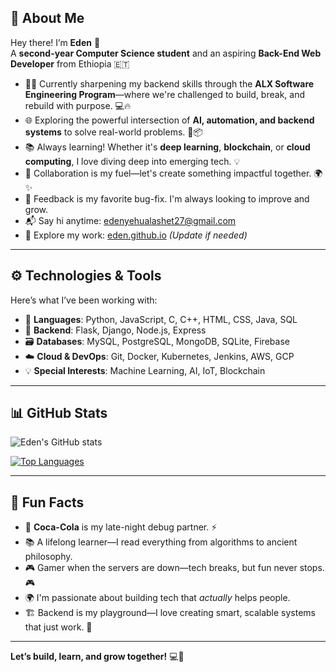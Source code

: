
## 🚀 About Me

Hey there! I’m **Eden** 👋  
A **second-year Computer Science student** and an aspiring **Back-End Web Developer** from Ethiopia 🇪🇹  

- 👨‍💻 Currently sharpening my backend skills through the **ALX Software Engineering Program**—where we're challenged to build, break, and rebuild with purpose. 💻🔥  
- 🌐 Exploring the powerful intersection of **AI, automation, and backend systems** to solve real-world problems. 🤖📦  
- 📚 Always learning! Whether it's **deep learning**, **blockchain**, or **cloud computing**, I love diving deep into emerging tech. 💡  
- 🤝 Collaboration is my fuel—let's create something impactful together. 🌍✨  
- 💬 Feedback is my favorite bug-fix. I'm always looking to improve and grow.  
- 📬 Say hi anytime: [edenyehualashet27@gmail.com](mailto:edenyehualashet27@gmail.com)  
- 🌟 Explore my work: [eden.github.io](https://eden.github.io) *(Update if needed)*

---

## ⚙️ Technologies & Tools

Here’s what I’ve been working with:

- 🔧 **Languages**: Python, JavaScript, C, C++, HTML, CSS, Java, SQL  
- 🧱 **Backend**: Flask, Django, Node.js, Express  
- 🗃️ **Databases**: MySQL, PostgreSQL, MongoDB, SQLite, Firebase  
- ☁️ **Cloud & DevOps**: Git, Docker, Kubernetes, Jenkins, AWS, GCP  
- 💡 **Special Interests**: Machine Learning, AI, IoT, Blockchain  

---

## 📊 GitHub Stats

![Eden's GitHub stats](https://github-readme-stats.vercel.app/api?username=YourGitHubUsername&show_icons=true&hide_title=true&count_private=true&hide=prs&theme=tokyonight)

[![Top Languages](https://github-readme-stats.vercel.app/api/top-langs/?username=YourGitHubUsername&layout=compact&theme=tokyonight)](https://github.com/YourGitHubUsername)

---

## 🌟 Fun Facts

- 🥤 **Coca-Cola** is my late-night debug partner. ⚡  
- 📚 A lifelong learner—I read everything from algorithms to ancient philosophy.  
- 🎮 Gamer when the servers are down—tech breaks, but fun never stops. 🎮  
- 🌍 I'm passionate about building tech that *actually* helps people.  
- 🏗️ Backend is my playground—I love creating smart, scalable systems that just work. 🧱

---

**Let’s build, learn, and grow together!** 💻🚀
